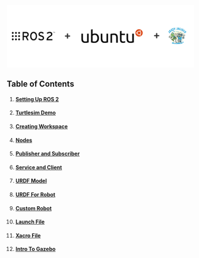 ![ROS2 in Ubuntu](https://raw.githubusercontent.com/dhanushshettigar/Getting-Started-With-ROS2/master/cover-image.png)
## Table of Contents

1. #### [**Setting Up ROS 2**](https://github.com/dhanushshettigar/Getting-Started-With-ROS2/wiki/Getting-Started-With-ROS2)
2. #### [**Turtlesim Demo**](https://github.com/dhanushshettigar/Getting-Started-With-ROS2/wiki/Turtlesim)
3. #### [**Creating Workspace**](https://github.com/dhanushshettigar/Getting-Started-With-ROS2/wiki/Workspace)
4. #### [**Nodes**](https://github.com/dhanushshettigar/Getting-Started-With-ROS2/wiki/Nodes)
5. #### [**Publisher and Subscriber**](https://github.com/dhanushshettigar/Getting-Started-With-ROS2/wiki/Publisher-and-Subscriber)
6. #### [**Service and Client**](https://github.com/dhanushshettigar/Getting-Started-With-ROS2/wiki/Service-and-Client)
7. #### [**URDF Model**](https://github.com/dhanushshettigar/Getting-Started-With-ROS2/wiki/URDF-Model)
8. #### [**URDF For Robot**](https://github.com/dhanushshettigar/Getting-Started-With-ROS2/wiki/URDF-for-Robot)
9. #### [**Custom Robot**](https://github.com/dhanushshettigar/Getting-Started-With-ROS2/wiki/Custom-Robot-(2-Wheels))
10. #### [**Launch File**](https://github.com/dhanushshettigar/Getting-Started-With-ROS2/wiki/Launch-File)
11. #### [**Xacro File**](https://github.com/dhanushshettigar/Getting-Started-With-ROS2/wiki/Introduction-to-Xacro)
12. #### [**Intro To Gazebo**](https://github.com/dhanushshettigar/Getting-Started-With-ROS2/wiki/Intro-To-Gazebo)

